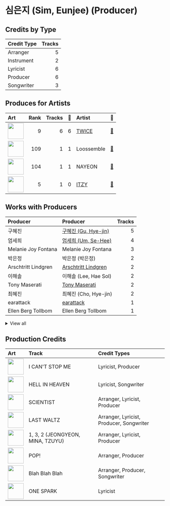 # 심은지 (Sim, Eunjee) (Producer)

## Credits by Type

| Credit Type | Tracks |
|:---|---:|
| Arranger | 5 |
| Instrument | 2 |
| Lyricist | 6 |
| Producer | 6 |
| Songwriter | 3 |

## Produces for Artists

| Art | Rank | Tracks | 💚 | Artist | 🔗 |
|:---|---:|---:|---:|:---|:---|
| <img src="https://i.scdn.co/image/ab6761610000e5eb0c6952f39ba680489149a54c" alt="" width="50" /> | 9 | 6 | 6 | [TWICE](../../artists/twice/overview.md) | [🔗](https://open.spotify.com/artist/7n2Ycct7Beij7Dj7meI4X0) |
| <img src="https://i.scdn.co/image/ab6761610000e5eb5afa968e8ed9ca1b46f8cf7f" alt="" width="50" /> | 109 | 1 | 1 | Loossemble | [🔗](https://open.spotify.com/artist/1kbVoxpFh1eDOXumLmVdKY) |
| <img src="https://i.scdn.co/image/ab6761610000e5ebfbdd3f060e1cbe9e8eeaecac" alt="" width="50" /> | 104 | 1 | 1 | NAYEON | [🔗](https://open.spotify.com/artist/1VwDG9aBflQupaFNjUru9A) |
| <img src="https://i.scdn.co/image/ab6761610000e5eb3448062884d4ad30473e964b" alt="" width="50" /> | 5 | 1 | 0 | [ITZY](../../artists/itzy/overview.md) | [🔗](https://open.spotify.com/artist/2KC9Qb60EaY0kW4eH68vr3) |

## Works with Producers

| Producer | Producer | Tracks |
|:---|:---|---:|
| 구혜진 | [구혜진 (Gu, Hye-jin)](../구혜진_(gu,_hye-jin)/overview.md) | 5 |
| 엄세희 | [엄세희 (Um, Se-Hee)](../엄세희_(um,_se-hee)/overview.md) | 4 |
| Melanie Joy Fontana | Melanie Joy Fontana | 3 |
| 박은정 | 박은정 (박은정) | 2 |
| Arschtritt Lindgren | [Arschtritt Lindgren](../arschtritt_lindgren/overview.md) | 2 |
| 이해솔 | 이해솔 (Lee, Hae Sol) | 2 |
| Tony Maserati | [Tony Maserati](../tony_maserati/overview.md) | 2 |
| 최혜진 | 최혜진 (Cho, Hye-jin) | 2 |
| earattack | [earattack](../earattack/overview.md) | 1 |
| Ellen Berg Tollbom | Ellen Berg Tollbom | 1 |


<details>
<summary>View all</summary>

| Producer | Producer | Tracks |
|:---|:---|---:|
| TBHits | TBHits | 1 |
| 임찬미 | 임찬미 (Kim, Chan-mi) | 1 |
| EJAE | EJAE | 1 |
| 구종필 | [구종필 (Koo, Jong-Pil)](../구종필_(koo,_jong-pil)/overview.md) | 1 |
| Kyler Niko | Kyler Niko | 1 |
| 常楽寺澪 | 常楽寺澪 (Jorakuji, Mio) | 1 |
| Greg Bonnick | Greg Bonnick | 1 |
| 김영현 | 김영현 (Kim, Young-hyun) | 1 |
| 이상엽 | [이상엽 (Lee, Sang-yeob)](../이상엽_(lee,_sang-yeob)/overview.md) | 1 |
| Josh Gudwin | [Josh Gudwin](../josh_gudwin/overview.md) | 1 |
| Anne-Marie | Anne-Marie | 1 |
| 이우현 | 이우현 (Lee, Woo-hyun) | 1 |
| 서은일 | 서은일 (Seo, Eun-il) | 1 |
| 이민영 | 이민영 (Lee, Min-young) | 1 |
| Yeul | Yeul | 1 |
| 72 | 72 | 1 |
| LDN Noise | [LDN Noise](../ldn_noise/overview.md) | 1 |
| A. Wright | A. Wright | 1 |
| Jenson Vaughan | Jenson Vaughan | 1 |
| 이태섭 | [이태섭 (Lee, Tae-Sub)](../이태섭_(lee,_tae-sub)/overview.md) | 1 |
| Nea | Nea | 1 |
| Mr. Franks | Mr. Franks | 1 |
| Manny Marroquin | [Manny Marroquin](../manny_marroquin/overview.md) | 1 |
| 신지영 | 신지영 (Shin, Ji-young) | 1 |
| Hayden Chapman | Hayden Chapman | 1 |
| 윤원권 | [윤원권 (Yoon, Won-kwon)](../윤원권_(yoon,_won-kwon)/overview.md) | 1 |
| KayOne | KayOne | 1 |
| 임홍진 | 임홍진 (Im, Hong-Jin) | 1 |
| Chris Galland | Chris Galland | 1 |
| Lauren Dyson | Lauren Dyson | 1 |
| 이스란 | 이스란 (Lee, Seran) | 1 |
| Kenzie | [Kenzie](../kenzie/overview.md) | 1 |
| Alexander Pavelich | Alexander Pavelich | 1 |
| Marcus van Wattum | Marcus van Wattum | 1 |
| Paulina Cerrilla | Paulina Cerrilla | 1 |
| 박진영 | 박진영 (Park, Jin Young) | 1 |

</details>


## Production Credits

| Art | Track | Credit Types |
|:---|:---|:---|
| <img src="https://i.scdn.co/image/ab67616d0000b2736570fd05bcff5edcb16e617d" alt="" width="50" /> | I CAN'T STOP ME | Lyricist, Producer |
| <img src="https://i.scdn.co/image/ab67616d0000b2736570fd05bcff5edcb16e617d" alt="" width="50" /> | HELL IN HEAVEN | Lyricist, Songwriter |
| <img src="https://i.scdn.co/image/ab67616d0000b273d1961ecb307c9e05ec8f7e82" alt="" width="50" /> | SCIENTIST | Arranger, Lyricist, Producer |
| <img src="https://i.scdn.co/image/ab67616d0000b273d1961ecb307c9e05ec8f7e82" alt="" width="50" /> | LAST WALTZ | Arranger, Lyricist, Producer, Songwriter |
| <img src="https://i.scdn.co/image/ab67616d0000b273d1961ecb307c9e05ec8f7e82" alt="" width="50" /> | 1, 3, 2 (JEONGYEON, MINA, TZUYU) | Arranger, Lyricist, Producer |
| <img src="https://i.scdn.co/image/ab67616d0000b2735fb4a9cfbeb3b7beb337ed02" alt="" width="50" /> | POP! | Arranger, Producer |
| <img src="https://i.scdn.co/image/ab67616d0000b273afa3ff83579d3450ad73eaf8" alt="" width="50" /> | Blah Blah Blah | Arranger, Producer, Songwriter |
| <img src="https://i.scdn.co/image/ab67616d0000b273bd8c739ce7e59ae9414c7a26" alt="" width="50" /> | ONE SPARK | Lyricist |